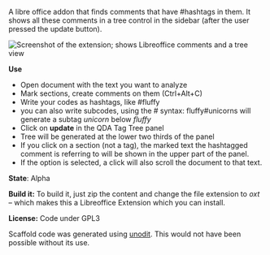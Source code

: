 <!--
This file is part of libreoffice-qda-tagtree.
SPDX-FileCopyrightText: 2021-2022 Mirian Margiani
SPDX-FileCopyrightText: 2017 Jan Dittrich
SPDX-License-Identifier: GPL-3.0-or-later
-->

A libre office addon that finds comments that have #hashtags in them. It shows all these comments in a tree control in the sidebar (after the user pressed the update button). 

![Screenshot of the extension; shows Libreoffice comments and a tree view](http://i.imgur.com/7k9Meb6.png)

**Use**

* Open document with the text you want to analyze
* Mark sections, create comments on them (Ctrl+Alt+C)
* Write your codes as hashtags, like #fluffy
 * you can also write subcodes, using the # syntax: fluffy#unicorns will generate a subtag *unicorn* below *fluffy*
* Click on **update** in the QDA Tag Tree panel
* Tree will be generated at the lower two thirds of the panel
 * If you click on a section (not a tag), the marked text the hashtagged comment is referring to will be shown in the upper part of the panel.
 * If the option is selected, a click will also scroll the document to that text.


**State**: Alpha

**Build it:** To build it, just zip the content and change the file extension to *oxt* – which makes this a Libreoffice Extension which you can install. 



**License:** Code under GPL3

Scaffold code was generated using [unodit](https://github.com/kelsa-pi/unodit). This would not have been possible without its use.
